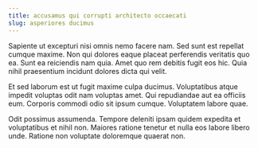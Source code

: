 ```yaml
---
title: accusamus qui corrupti architecto occaecati
slug: asperiores ducimus
---
```


Sapiente ut excepturi nisi omnis nemo facere nam. Sed sunt est repellat cumque maxime. Non qui dolores eaque placeat perferendis veritatis quo ea. Sunt ea reiciendis nam quia. Amet quo rem debitis fugit eos hic. Quia nihil praesentium incidunt dolores dicta qui velit.

Et sed laborum est ut fugit maxime culpa ducimus. Voluptatibus atque impedit voluptas odit nam voluptas amet. Qui repudiandae aut ea officiis eum. Corporis commodi odio sit ipsum cumque. Voluptatem labore quae.

Odit possimus assumenda. Tempore deleniti ipsam quidem expedita et voluptatibus et nihil non. Maiores ratione tenetur et nulla eos labore libero unde. Ratione non voluptate doloremque quaerat non.
